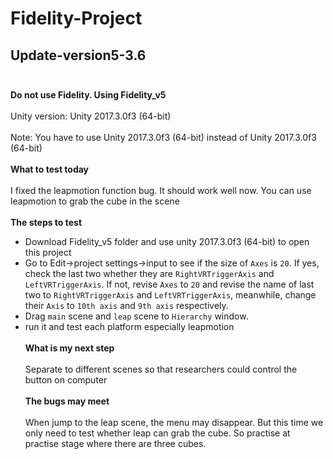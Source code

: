 # Fidelity-Project
## Update-version5-3.6 <br><br>
**Do not use Fidelity. Using Fidelity_v5** <br><br>
Unity version: Unity 2017.3.0f3 (64-bit) <br><br>
Note: You have to use Unity 2017.3.0f3 (64-bit) instead of Unity 2017.3.0f3 (64-bit) <br><br>
**What to test today** <br><br>
I fixed the leapmotion function bug. It should work well now. You can use leapmotion to grab the cube in the scene <br><br>
**The steps to test** <br>
* Download Fidelity_v5 folder and use unity 2017.3.0f3 (64-bit) to open this project
* Go to Edit->project settings->input to see if the size of `Axes` is `20`. If yes, check the last two whether they are `RightVRTriggerAxis` and `LeftVRTriggerAxis`. If not, revise `Axes` to `20` and revise the name of last two to `RightVRTriggerAxis` and `LeftVRTriggerAxis`, meanwhile, change their `Axis` to `10th axis` and `9th axis` respectively.
* Drag `main` scene and `leap` scene to `Hierarchy` window.
* run it and test each platform especially leapmotion<br><br>
**What is my next step** <br><br>
Separate to different scenes so that researchers could control the button on computer<br><br>
**The bugs may meet**<br><br>
When jump to the leap scene, the menu may disappear. But this time we only need to test whether leap can grab the cube. So practise at practise stage where there are three cubes.
